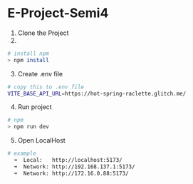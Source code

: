 # E-Project-Semi4

1. Clone the Project
2. 
```bash
# install npm
> npm install
```
3. Create .env file
```bash
# copy this to .env file
VITE_BASE_API_URL=https://hot-spring-raclette.glitch.me/
```
4. Run project
```bash
# npm
> npm run dev
```
5. Open LocalHost
```bash
# example
  ➜  Local:   http://localhost:5173/
  ➜  Network: http://192.168.137.1:5173/
  ➜  Network: http://172.16.0.88:5173/
```
